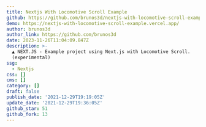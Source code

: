 ```yaml
---
title: Nextjs With Locomotive Scroll Example
github: https://github.com/brunos3d/nextjs-with-locomotive-scroll-example
demo: https://nextjs-with-locomotive-scroll-example.vercel.app/
author: brunos3d
author_link: https://github.com/brunos3d
date: 2023-11-26T11:04:09.847Z
description: >-
  ▲ NEXT.JS - Example project using Next.js with Locomotive Scroll.
  (experimental)
ssg:
  - Nextjs
css: []
cms: []
category: []
draft: false
publish_date: '2021-12-29T19:19:05Z'
update_date: '2021-12-29T19:36:05Z'
github_star: 51
github_fork: 13
---
```

